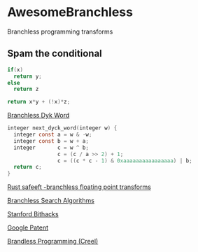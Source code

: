 # AwesomeBranchless
Branchless programming transforms


## Spam the conditional
```c
if(x)
  return y;
else
  return z
```
```c
return x*y + (!x)*z;
```
[Branchless Dyk Word](https://github.com/cassioneri/Dyck)

```c
integer next_dyck_word(integer w) {
  integer const a = w & -w;
  integer const b = w + a;
  integer       c = w ^ b;
                c = (c / a >> 2) + 1;
                c = ((c * c - 1) & 0xaaaaaaaaaaaaaaaa) | b;
  return c;
}
```

[Rust safeeft -branchless floating point transforms](https://docs.rs/safeeft/0.0.5/safeeft/)

[Branchless Search Algorithms](http://www.cphstl.dk/Paper/Branchless-search/sea13.pdf)

[Stanford Bithacks](https://graphics.stanford.edu/~seander/bithacks.html)

[Google Patent](https://patents.google.com/patent/US20090070751)


[Brandless Programming (Creel)](https://www.youtube.com/watch?v=bVJ-mWWL7cE&t=4s)

